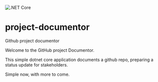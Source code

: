 ![.NET Core](https://github.com/nickbeau/project-documentor/workflows/.NET%20Core/badge.svg)

# project-documentor

Github project documentor

Welcome to the GitHub project Documentor.

This simple dotnet core application documents a github repo, preparing a status update for stakeholders.

Simple now, with more to come.
